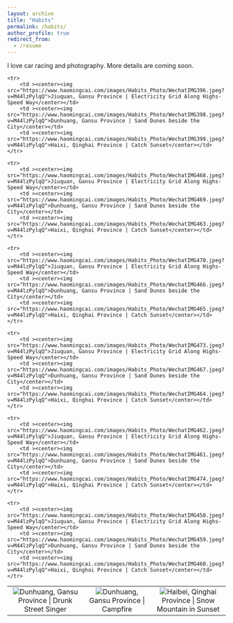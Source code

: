 ```yaml
---
layout: archive
title: "Habits"
permalink: /habits/
author_profile: true
redirect_from:
  - /resume
---
```


I love car racing and photography. 
More details are coming soon.


<table>
    <tr>
        <td ><center><img src="https://www.haomingcai.com/images/Habits_Photo/WechatIMG391.jpeg?v=M44lzPylqQ">Dunhuang, Gansu Province | Drunk Street Singer</center></td>
        <td ><center><img src="https://www.haomingcai.com/images/Habits_Photo/WechatIMG393.jpeg?v=M44lzPylqQ">Dunhuang, Gansu Province | Campfire</center></td>
        <td ><center><img src="https://www.haomingcai.com/images/Habits_Photo/WechatIMG394.jpeg?v=M44lzPylqQ">Haibei, Qinghai Province | Snow Mountain in Sunset</center></td>
    </tr>

    <tr>
        <td ><center><img src="https://www.haomingcai.com/images/Habits_Photo/WechatIMG396.jpeg?v=M44lzPylqQ">Jiuquan, Gansu Province | Electricity Grid Along Highs-Speed Way</center></td>
        <td ><center><img src="https://www.haomingcai.com/images/Habits_Photo/WechatIMG398.jpeg?v=M44lzPylqQ">Dunhuang, Gansu Province | Sand Dunes beside the City</center></td>
        <td ><center><img src="https://www.haomingcai.com/images/Habits_Photo/WechatIMG399.jpeg?v=M44lzPylqQ">Haixi, Qinghai Province | Catch Sunset</center></td>
    </tr>

    <tr>
        <td ><center><img src="https://www.haomingcai.com/images/Habits_Photo/WechatIMG468.jpeg?v=M44lzPylqQ">Jiuquan, Gansu Province | Electricity Grid Along Highs-Speed Way</center></td>
        <td ><center><img src="https://www.haomingcai.com/images/Habits_Photo/WechatIMG469.jpeg?v=M44lzPylqQ">Dunhuang, Gansu Province | Sand Dunes beside the City</center></td>
        <td ><center><img src="https://www.haomingcai.com/images/Habits_Photo/WechatIMG463.jpeg?v=M44lzPylqQ">Haixi, Qinghai Province | Catch Sunset</center></td>
    </tr>

    <tr>
        <td ><center><img src="https://www.haomingcai.com/images/Habits_Photo/WechatIMG470.jpeg?v=M44lzPylqQ">Jiuquan, Gansu Province | Electricity Grid Along Highs-Speed Way</center></td>
        <td ><center><img src="https://www.haomingcai.com/images/Habits_Photo/WechatIMG466.jpeg?v=M44lzPylqQ">Dunhuang, Gansu Province | Sand Dunes beside the City</center></td>
        <td ><center><img src="https://www.haomingcai.com/images/Habits_Photo/WechatIMG465.jpeg?v=M44lzPylqQ">Haixi, Qinghai Province | Catch Sunset</center></td>
    </tr>

    <tr>
        <td ><center><img src="https://www.haomingcai.com/images/Habits_Photo/WechatIMG473.jpeg?v=M44lzPylqQ">Jiuquan, Gansu Province | Electricity Grid Along Highs-Speed Way</center></td>
        <td ><center><img src="https://www.haomingcai.com/images/Habits_Photo/WechatIMG467.jpeg?v=M44lzPylqQ">Dunhuang, Gansu Province | Sand Dunes beside the City</center></td>
        <td ><center><img src="https://www.haomingcai.com/images/Habits_Photo/WechatIMG464.jpeg?v=M44lzPylqQ">Haixi, Qinghai Province | Catch Sunset</center></td>
    </tr>

    <tr>
        <td ><center><img src="https://www.haomingcai.com/images/Habits_Photo/WechatIMG462.jpeg?v=M44lzPylqQ">Jiuquan, Gansu Province | Electricity Grid Along Highs-Speed Way</center></td>
        <td ><center><img src="https://www.haomingcai.com/images/Habits_Photo/WechatIMG461.jpeg?v=M44lzPylqQ">Dunhuang, Gansu Province | Sand Dunes beside the City</center></td>
        <td ><center><img src="https://www.haomingcai.com/images/Habits_Photo/WechatIMG474.jpeg?v=M44lzPylqQ">Haixi, Qinghai Province | Catch Sunset</center></td>
    </tr>

    <tr>
        <td ><center><img src="https://www.haomingcai.com/images/Habits_Photo/WechatIMG458.jpeg?v=M44lzPylqQ">Jiuquan, Gansu Province | Electricity Grid Along Highs-Speed Way</center></td>
        <td ><center><img src="https://www.haomingcai.com/images/Habits_Photo/WechatIMG459.jpeg?v=M44lzPylqQ">Dunhuang, Gansu Province | Sand Dunes beside the City</center></td>
        <td ><center><img src="https://www.haomingcai.com/images/Habits_Photo/WechatIMG460.jpeg?v=M44lzPylqQ">Haixi, Qinghai Province | Catch Sunset</center></td>
    </tr>
</table>
